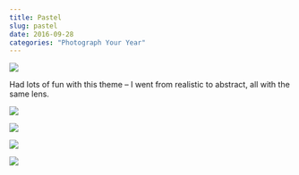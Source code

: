 ```yaml
---
title: Pastel
slug: pastel
date: 2016-09-28
categories: "Photograph Your Year"
---
```


<p><img src="https://res.cloudinary.com/dy6grlu8z/image/upload/v1558841780/bcgmdryhxaprqyeueyss.jpg"/></p>
<p>Had lots of fun with this theme – I went from realistic to abstract, all with the same lens.</p>
<p><img src="https://res.cloudinary.com/dy6grlu8z/image/upload/v1558841781/joh6gqoskojyjlj3hd2w.jpg"/></p>
<p><img src="https://res.cloudinary.com/dy6grlu8z/image/upload/v1558841782/pizn53rcv2tcdov5rvky.jpg"/></p>
<p><img src="https://res.cloudinary.com/dy6grlu8z/image/upload/v1558841783/ebyvadvulll9znnu1ee9.jpg"/></p>
<p><img src="https://res.cloudinary.com/dy6grlu8z/image/upload/v1558841784/ej5cnbs9prd4niyq4o8m.jpg"/></p>
<p> </p>







